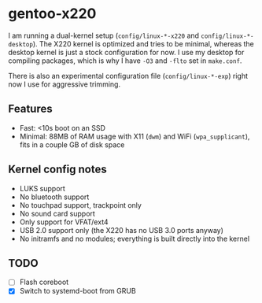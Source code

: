 # gentoo-x220

I am running a dual-kernel setup (`config/linux-*-x220` and `config/linux-*-desktop`). The X220 kernel is optimized and tries to be minimal, whereas the desktop kernel is just a stock configuration for now. I use my desktop for compiling packages, which is why I have `-O3` and `-flto` set in `make.conf`.

There is also an experimental configuration file (`config/linux-*-exp`) right now I use for aggressive trimming.

## Features

- Fast: <10s boot on an SSD
- Minimal: 88MB of RAM usage with X11 (`dwm`) and WiFi (`wpa_supplicant`), fits in a couple GB of disk space

## Kernel config notes

- LUKS support
- No bluetooth support
- No touchpad support, trackpoint only
- No sound card support
- Only support for VFAT/ext4
- USB 2.0 support only (the X220 has no USB 3.0 ports anyway)
- No initramfs and no modules; everything is built directly into the kernel

## TODO

- [ ] Flash coreboot
- [x] Switch to systemd-boot from GRUB
